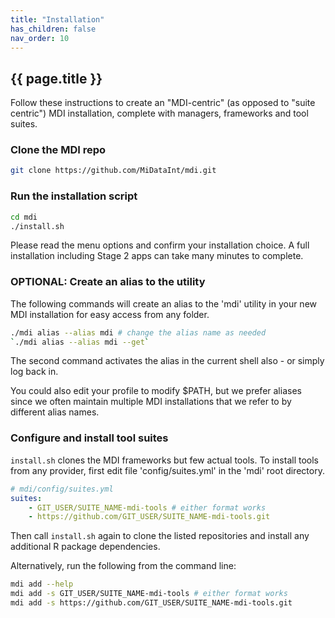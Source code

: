 ```yaml
---
title: "Installation"
has_children: false
nav_order: 10
---
```


## {{ page.title }}

Follow these instructions to create an "MDI-centric"
(as opposed to "suite centric") MDI installation, complete 
with managers, frameworks and tool suites.

### Clone the MDI repo

```bash
git clone https://github.com/MiDataInt/mdi.git
```

### Run the installation script

```bash
cd mdi
./install.sh
```

Please read the menu options and confirm your installation choice.
A full installation including Stage 2 apps can take many minutes 
to complete. 

### OPTIONAL: Create an alias to the utility

The following commands will create an alias to the 'mdi' utility
in your new MDI installation for easy access from any folder.

```bash
./mdi alias --alias mdi # change the alias name as needed
`./mdi alias --alias mdi --get`
```

The second command activates the alias in the current shell also - or 
simply log back in.

You could also edit your profile to modify $PATH, but
we prefer aliases since we often maintain multiple MDI installations
that we refer to by different alias names.

### Configure and install tool suites

<code>install.sh</code> clones the MDI frameworks but few actual
tools. To install tools from any provider, first edit file 
'config/suites.yml' in the 'mdi' root directory.

```yml
# mdi/config/suites.yml
suites:
    - GIT_USER/SUITE_NAME-mdi-tools # either format works
    - https://github.com/GIT_USER/SUITE_NAME-mdi-tools.git
```

Then call <code>install.sh</code> again to clone the listed
repositories and install any additional R package dependencies.

Alternatively, run the following from the command line:

```bash
mdi add --help
mdi add -s GIT_USER/SUITE_NAME-mdi-tools # either format works
mdi add -s https://github.com/GIT_USER/SUITE_NAME-mdi-tools.git
```
